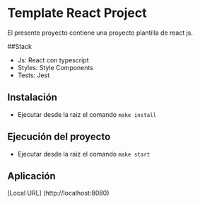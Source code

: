 # Template React Project
El presente proyecto contiene una proyecto plantilla de react js.

##Stack
  * Js: React con typescript
  * Styles: Style Components
  * Tests: Jest

## Instalación
- Ejecutar desde la raiz el comando `make install`

## Ejecución del proyecto
- Ejecutar desde la raiz el comando `make start`

## Aplicación
[Local URL] (http://localhost:8080)
